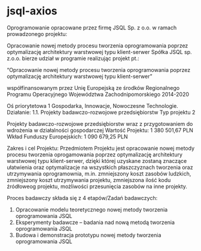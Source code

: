 # jsql-axios

Oprogramowanie opracowane przez firmę JSQL Sp. z o.o. w ramach prowadzonego projektu:

Opracowanie nowej metody procesu tworzenia oprogramowania poprzez optymalizację architektury warstwowej typu klient-serwer
Spółka JSQL sp. z.o.o. bierze udział w programie realizując projekt pt.:

“Opracowanie nowej metody procesu tworzenia oprogramowania poprzez optymalizację architektury warstwowej typu klient-serwer”

współfinansowanym przez Unię Europejską ze środków Regionalnego Programu Operacyjnego Województwa Zachodnipomorskiego 2014-2020

Oś priorytetowa 1 Gospodarka, Innowacje, Nowoczesne Technologie.
Działanie: 1.1. Projekty badawczo-rozwojowe przedsiębiorstw
Typ projektu 2

Projekty badawczo-rozwojowe przedsiębiorstw wraz z przygotowaniem do wdrożenia w działalności gospodarczej
Wartość Projektu: 1 380 501,67 PLN
Wkład Funduszy Europejskich: 1 090 679,25 PLN

Zakres i cel Projektu:
Przedmiotem Projektu jest opracowanie nowej metody procesu tworzenia oprogamowania poprzez optymalizację architektury warstwowej typu klient-serwer, dzięki której uzyskane zostaną znaczące ułatwienia oraz optymalizacje na wszystkich płaszczyznach tworzenia oraz utrzymywania oprogramownia, m.in. zmniejszony koszt zasobów ludzkich, zmniejszony koszt utrzymywania projektu, zmniejszona ilość kodu źródłoweog projektu, możliwości przesunięcia zasobów na inne projekty.

Proces badawczy składa się z 4 etapów/Zadań badawczych:
1. Opracowanie modelu teoretycznego nowej metody tworzenia oprogramowania JSQL
2. Eksperymenty badawcze – badania nad nową metodą tworzenia oprogramowania JSQL
3. Budowa i demonstracja prototypu nowej metody tworzenia oprogramowania JSQL
